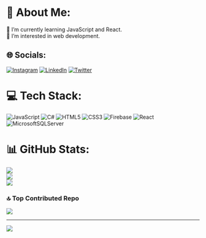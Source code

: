 # 💫 About Me:
🌱 I’m currently learning JavaScript and React.<br>👀 I’m interested in web development.


## 🌐 Socials:
[![Instagram](https://img.shields.io/badge/Instagram-%23E4405F.svg?logo=Instagram&logoColor=white)](https://instagram.com/isragosterit) [![LinkedIn](https://img.shields.io/badge/LinkedIn-%230077B5.svg?logo=linkedin&logoColor=white)](https://linkedin.com/in/isragösterit) [![Twitter](https://img.shields.io/badge/Twitter-%231DA1F2.svg?logo=Twitter&logoColor=white)](https://twitter.com/isragosterit) 

# 💻 Tech Stack:
![JavaScript](https://img.shields.io/badge/javascript-%23323330.svg?style=for-the-badge&logo=javascript&logoColor=%23F7DF1E) ![C#](https://img.shields.io/badge/c%23-%23239120.svg?style=for-the-badge&logo=c-sharp&logoColor=white) ![HTML5](https://img.shields.io/badge/html5-%23E34F26.svg?style=for-the-badge&logo=html5&logoColor=white) ![CSS3](https://img.shields.io/badge/css3-%231572B6.svg?style=for-the-badge&logo=css3&logoColor=white) ![Firebase](https://img.shields.io/badge/firebase-%23039BE5.svg?style=for-the-badge&logo=firebase) ![React](https://img.shields.io/badge/react-%2320232a.svg?style=for-the-badge&logo=react&logoColor=%2361DAFB) ![MicrosoftSQLServer](https://img.shields.io/badge/Microsoft%20SQL%20Sever-CC2927?style=for-the-badge&logo=microsoft%20sql%20server&logoColor=white)
# 📊 GitHub Stats:
![](https://github-readme-stats.vercel.app/api?username=isragosterit&theme=dark&hide_border=false&include_all_commits=false&count_private=false)<br/>
![](https://github-readme-streak-stats.herokuapp.com/?user=isragosterit&theme=dark&hide_border=false)<br/>
![](https://github-readme-stats.vercel.app/api/top-langs/?username=isragosterit&theme=dark&hide_border=false&include_all_commits=false&count_private=false&layout=compact)

### 🔝 Top Contributed Repo
![](https://github-contributor-stats.vercel.app/api?username=isragosterit&limit=5&theme=tokyonight&combine_all_yearly_contributions=true)

---
[![](https://visitcount.itsvg.in/api?id=isragosterit&icon=9&color=11)](https://visitcount.itsvg.in)

<!-- Proudly created with GPRM ( https://gprm.itsvg.in ) -->
